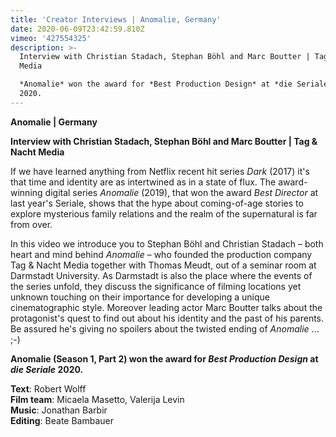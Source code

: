 ```yaml
---
title: 'Creator Interviews | Anomalie, Germany'
date: 2020-06-09T23:42:59.810Z
vimeo: '427554325'
description: >-
  Interview with Christian Stadach, Stephan Böhl and Marc Boutter | Tag & Nacht
  Media

  *Anomalie* won the award for *Best Production Design* at *die Seriale*
  2020.
---
```

**Anomalie | Germany**

**Interview with Christian Stadach, Stephan Böhl and Marc Boutter | Tag & Nacht Media**

If we have learned anything from Netflix recent hit series *Dark* (2017) it's that time and identity are as intertwined as in a state of flux. The award-winning digital series *Anomalie* (2019), that won the award *Best Director* at last year's Seriale, shows that the hype about coming-of-age stories to explore mysterious family relations and the realm of the supernatural is far from over. 

In this video we introduce you to Stephan Böhl and Christian Stadach – both heart and mind behind *Anomalie* – who founded the production company Tag & Nacht Media together with Thomas Meudt, out of a seminar room at Darmstadt University. As Darmstadt is also the place where the events of the series unfold, they discuss the significance of filming locations yet unknown touching on their importance for developing a unique cinematographic style. Moreover leading actor Marc Boutter talks about the protagonist's quest to find out about his identity and the past of his parents. Be assured he's giving no spoilers about the twisted ending of *Anomalie* ... ;-)

**Anomalie (Season 1, Part 2) won the award for *Best Production Design* at *die Seriale* 2020.**

**Text**: Robert Wolff\
**Film team**: Micaela Masetto, Valerija Levin\
**Music**: Jonathan Barbir\
**Editing**: Beate Bambauer
